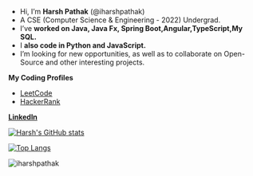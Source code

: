 
-  Hi, I’m **Harsh Pathak** (@iharshpathak)
-  A CSE (Computer Science & Engineering - 2022) Undergrad.
-  I’ve **worked on Java, Java Fx, Spring Boot,Angular,TypeScript,My SQL.**
-  I **also code in Python and JavaScript.**
-  I’m looking for new opportunities, as well as to collaborate on Open-Source and other interesting projects.
<!--📫 How to reach me (just ping me via a message)-->
<!---
iharshpathak/iharshpathak is a ✨ special ✨ repository because its `README.md` (this file) appears on your GitHub profile.
You can click the Preview link to take a look at your changes.
--->
**My Coding Profiles**
- [LeetCode](https://leetcode.com/iamharshpathak)
- [HackerRank](https://www.hackerrank.com/iamhp)

 **[LinkedIn](https://www.linkedin.com/in/itsharshpathak)**
 
 [![Harsh's GitHub stats](https://github-readme-stats.vercel.app/api?username=iharshpathak&show_icons=true&theme=tokyonight)](https://github.com/iharshpathak/github-readme-stats)

[![Top Langs](https://github-readme-stats.vercel.app/api/top-langs/?username=iharshpathak&langs_count=8&layout=compact&show_icons=true&theme=tokyonight)](https://github.com/iharshpathak/github-readme-stats)
  

![iharshpathak](https://user-images.githubusercontent.com/83153262/115984460-c90a4a80-a5c4-11eb-888c-25faeb3542fa.gif)
